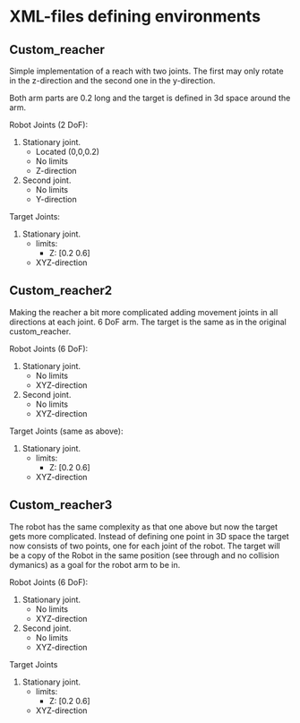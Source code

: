 # XML-files defining environments

## Custom_reacher

Simple implementation of a reach with two joints. The first may only rotate in the z-direction and the second one in the y-direction.

Both arm parts are 0.2 long and the target is defined in 3d space around the arm.

Robot Joints (2 DoF):
1. Stationary joint.
	* Located (0,0,0.2)
	* No limits
	* Z-direction
2. Second joint.
	* No limits
	* Y-direction

Target Joints:
1. Stationary joint.
	* limits:
		* Z: [0.2 0.6]
	* XYZ-direction

## Custom_reacher2

Making the reacher a bit more complicated adding movement joints in all directions at each joint. 6 DoF arm. The target is the same as in the original custom_reacher.

Robot Joints (6 DoF):
1. Stationary joint.
	* No limits
	* XYZ-direction
2. Second joint.
	* No limits
	* XYZ-direction
	
Target Joints (same as above):
1. Stationary joint.
	* limits:
		* Z: [0.2 0.6]
	* XYZ-direction

## Custom_reacher3

The robot has the same complexity as that one above but now the target gets more complicated. Instead of defining one point in 3D space the target now consists of two points, one for each joint of the robot. The target will be a copy of the Robot in the same position (see through and no collision dymanics) as a goal for the robot arm to be in.


Robot Joints (6 DoF):
1. Stationary joint.
	* No limits
	* XYZ-direction
2. Second joint.
	* No limits
	* XYZ-direction
	

Target Joints 
1. Stationary joint.
	* limits:
		* Z: [0.2 0.6]
	* XYZ-direction
